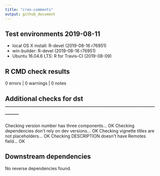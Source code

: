 ```yaml
---
title: "cran-comments"
output: github_document
---
```


## Test environments 2019-08-11
* local OS X install: R-devel (2019-08-16 r76951)
* win-builder: R-devel (2019-08-16 r76951)
* Ubuntu 16.04.6 LTS: R for Travis-CI (2019-08-09)

## R CMD check results
0 errors | 0 warnings | 0 notes 

## Additional checks for dst ────────────────────────────────────
Checking version number has three components... OK
Checking dependencies don't rely on dev versions... OK
Checking vignette titles are not placeholders... OK
Checking DESCRIPTION doesn't have Remotes field... OK

## Downstream dependencies 
No reverse dependencies found.
